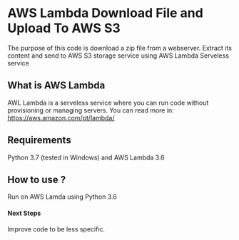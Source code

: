 # AWS Lambda Download File and Upload To AWS S3
The purpose of this code is download a zip file from a webserver.
Extract its content and send to AWS S3 storage service using AWS Lambda Serveless service

## What is AWS Lambda
AWL Lambda is a serveless service where you can run code without provisioning or managing servers.
You can read more in: https://aws.amazon.com/pt/lambda/

## Requirements
Python 3.7 (tested in Windows) and AWS Lambda 3.6


## How to use ?
Run on AWS Lamda using Python 3.6

#### Next Steps
Improve code to be less specific.